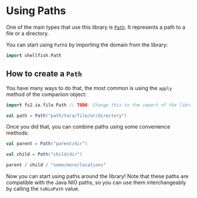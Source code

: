 # Using Paths

One of the main types that use this library is [`Path`](https://www.javadoc.io/static/co.fs2/fs2-docs_3/3.8.0/fs2/io/file/Path.html). It represents a path to a file or a directory.

You can start using `Path`s by importing the domain from the library: 

```scala
import shellfish.Path
```

## How to create a `Path`

You have many ways to do that, the most common is using the `apply` method of the companion object:

```scala mdoc
import fs2.io.file.Path // TODO: Change this to the import of the library itself

val path = Path("path/to/a/file/or/directory")
```

Once you did that, you can combine paths using some convenience methods:

```scala mdoc
val parent = Path("parent/dir")

val child = Path("child/dir")

parent / child / "some/more/locations"
```

Now you can start using paths around the library! Note that these paths are compatible with the Java NIO paths, so you can use them interchangeably by calling the `toNioPath` value.

